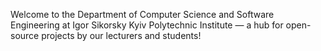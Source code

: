 Welcome to the Department of Computer Science and Software Engineering at Igor Sikorsky Kyiv Polytechnic Institute — a hub for open-source projects by our lecturers and students!
